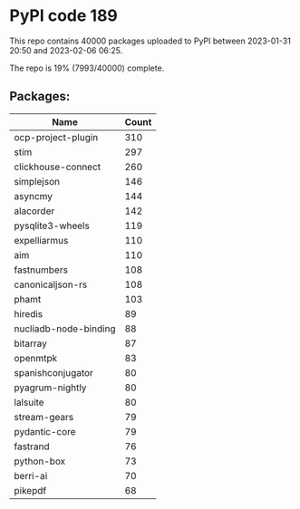 # PyPI code 189

This repo contains 40000 packages uploaded to PyPI between 
2023-01-31 20:50 and 2023-02-06 06:25.

The repo is 19% (7993/40000) complete.

## Packages:

| Name  | Count |
| ----- | ----- |
| ocp-project-plugin | 310 |
| stim | 297 |
| clickhouse-connect | 260 |
| simplejson | 146 |
| asyncmy | 144 |
| alacorder | 142 |
| pysqlite3-wheels | 119 |
| expelliarmus | 110 |
| aim | 110 |
| fastnumbers | 108 |
| canonicaljson-rs | 108 |
| phamt | 103 |
| hiredis | 89 |
| nucliadb-node-binding | 88 |
| bitarray | 87 |
| openmtpk | 83 |
| spanishconjugator | 80 |
| pyagrum-nightly | 80 |
| lalsuite | 80 |
| stream-gears | 79 |
| pydantic-core | 79 |
| fastrand | 76 |
| python-box | 73 |
| berri-ai | 70 |
| pikepdf | 68 |


